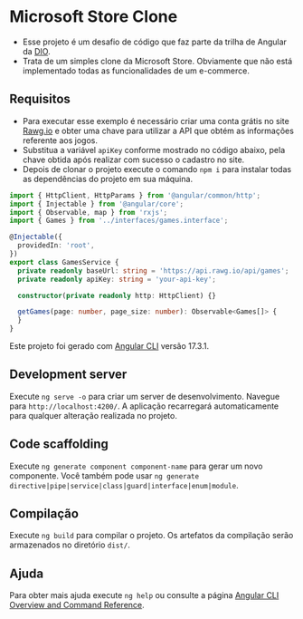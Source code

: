 # Microsoft Store Clone

- Esse projeto é um desafio de código que faz parte da trilha de Angular da [DIO](https://dio.me).
- Trata de um simples clone da Microsoft Store. Obviamente que não está implementado todas as funcionalidades de um e-commerce.

## Requisitos

- Para executar esse exemplo é necessário criar uma conta grátis no site [Rawg.io](https://rawg.io/) e obter uma chave para utilizar a API que obtém as informações referente aos jogos.
- Substitua a variável `apiKey` conforme mostrado no código abaixo, pela chave obtida após realizar com sucesso o cadastro no site.
- Depois de clonar o projeto execute o comando `npm i` para instalar todas as dependências do projeto em sua máquina.

```games.service.ts
import { HttpClient, HttpParams } from '@angular/common/http';
import { Injectable } from '@angular/core';
import { Observable, map } from 'rxjs';
import { Games } from '../interfaces/games.interface';

@Injectable({
  providedIn: 'root',
})
export class GamesService {
  private readonly baseUrl: string = 'https://api.rawg.io/api/games';
  private readonly apiKey: string = 'your-api-key';

  constructor(private readonly http: HttpClient) {}

  getGames(page: number, page_size: number): Observable<Games[]> {
  }
}
```

Este projeto foi gerado com [Angular CLI](https://github.com/angular/angular-cli) versão 17.3.1.

## Development server

Execute `ng serve -o` para criar um server de desenvolvimento. Navegue para `http://localhost:4200/`. A aplicação recarregará automaticamente para qualquer alteração realizada no projeto.

## Code scaffolding

Execute `ng generate component component-name` para gerar um novo componente. Você também pode usar `ng generate directive|pipe|service|class|guard|interface|enum|module`.

## Compilação

Execute `ng build` para compilar o projeto. Os artefatos da compilação serão armazenados no diretório `dist/`.

## Ajuda

Para obter mais ajuda execute `ng help` ou consulte a página [Angular CLI Overview and Command Reference](https://angular.io/cli).
